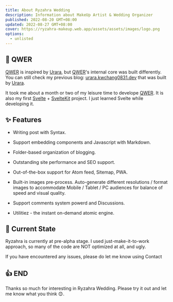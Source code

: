 ```yaml
---
title: About Ryzahra Wedding
description: Information about MakeUp Artist & Wedding Organizer
published: 2022-08-20 GMT+08:00
updated: 2022-08-27 GMT+08:00
cover: https://ryzahra-makeup.web.app/assets/assets/images/logo.png
options:
  - unlisted
---
```


## 🎉 QWER

[QWER](https://github.com/kwchang0831/svelte-QWER) is inspired by [Urara](https://github.com/importantimport/urara), but [QWER](https://github.com/kwchang0831/svelte-QWER)'s internal core was built differently. You can still check my previous blog: [urara.kwchang0831.dev](https://urara.kwchang0831.dev/) that was built by [Urara](https://github.com/importantimport/urara).

It took me about a month or two of my leisure time to develope [QWER](https://github.com/kwchang0831/svelte-QWER). It is also my first [Svelte](https://svelte.dev/) + [SvelteKit](https://kit.svelte.dev/) project. I just learned Svelte while developing it.

<ImgZ src="https://ryzahra-makeup.web.app/assets/assets/images/logo.png" alt="Ryzahra Makeup" />

## ✨ Features

- Writing post with Syntax.

- Support embedding components and Javascript with Markdown.

- Folder-based organization of blogging.

- Outstanding site performance and SEO support.

- Out-of-the-box support for Atom feed, Sitemap, PWA.

- Built-in images pre-process. Auto-generate different resolutions / format images to accommodate Mobile / Tablet / PC audiences for balance of speed and visual quality.

- Support comments system powerd and Discussions.

- Utilitiez - the instant on-demand atomic engine.

## 🚧 Current State

Ryzahra is currently at pre-alpha stage. I used just-make-it-to-work approach, so many of the code are NOT optimized at all, and ugly.

If you have encountered any issues, please do let me know using Contact

## 👍 END

Thanks so much for interesting in Ryzahra Wedding. Please try it out and let me know what you think 😊.
